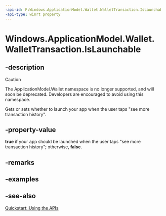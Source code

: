 ```yaml
---
-api-id: P:Windows.ApplicationModel.Wallet.WalletTransaction.IsLaunchable
-api-type: winrt property
---
```


<!-- Property syntax
public bool IsLaunchable { get;  set; }
-->

# Windows.ApplicationModel.Wallet.WalletTransaction.IsLaunchable

## -description
> [!CAUTION]
> The ApplicationModel.Wallet namespace is no longer supported, and will soon be deprecated. Developers are encouraged to avoid using this namespace.

Gets or sets whether to launch your app when the user taps "see more transaction history".

## -property-value
**true** if your app should be launched when the user taps "see more transaction history"; otherwise, **false**.

## -remarks

## -examples

## -see-also
[Quickstart: Using the   APIs](/previous-versions/windows/apps/dn631257(v=win.10))

